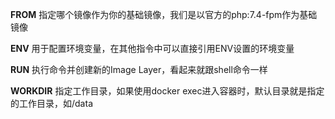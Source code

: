 **FROM** 指定哪个镜像作为你的基础镜像，我们是以官方的php:7.4-fpm作为基础镜像

**ENV** 用于配置环境变量，在其他指令中可以直接引用ENV设置的环境变量

**RUN** 执行命令并创建新的Image Layer，看起来就跟shell命令一样

**WORKDIR** 指定工作目录，如果使用docker exec进入容器时，默认目录就是指定的工作目录，如/data